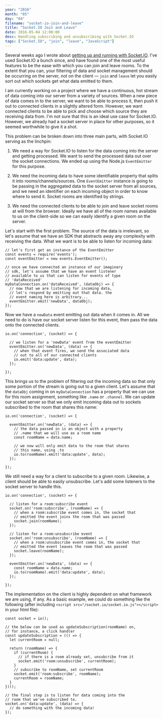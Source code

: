 ```yaml
---
year: "2016"
month: "05"
day: "04"
filename: "socket-io-join-and-leave"
title: "Socket.IO Join and Leave"
date: 2016-05-04 12:00:00
desc: Handling subscribing and unsubscribing with Socket.IO
tags: ["Socket.IO", "join", "leave", "JavaScript"]
---
```


Several weeks ago I wrote about [getting up and running with Socket.IO](/2016/03/21/socket-to-me). I've used Socket.IO a bunch since, and have found one of the most useful features to be the ease with which you can join and leave rooms. To the extent that you can, your filtering of data and socket management should be occurring on the server, not on the client &mdash; `join` and `leave` let you easily sort out which sockets get what data emitted to them. 

I am currently working on a project where we have a continuous, hot stream of data coming into our server from a variety of sources. When a new piece of data comes in to the server, we want to be able to process it, then push it out to connected clients in a slightly altered form. However, we want connected clients to be able to pick and choose which source they are receiving data from. I'm not sure that this is an ideal use case for Socket.IO. However, we already had a socket server in place for other purposes, so it seemed worthwhile to give it a shot.

This problem can be broken down into three main parts, with Socket.IO serving as the linchpin:

1. We need a way for Socket.IO to listen for the data coming into the server and getting processed. We want to send the processed data out over the socket connections. We ended up using the Node.js `EventEmitter` for this purpose.

2. We need the incoming data to have some identifiable property that splits it into rooms/channels/sources. One `EventEmitter` instance is going to be passing in the aggregated data to the socket server from all sources, and we need an identifier on each incoming object in order to know where to send it. Socket rooms are identified by strings.

3. We need the connected clients to be able to join and leave socket rooms at will from the browser. Ideally we have all of the room names available to us on the client-side so we can easily identify a given room on the server.

Let's start with the first problem. The source of the data is irrelevant, so let's assume that we have an SDK that abstracts away any complexity with receiving the data. What we want is to be able to listen for incoming data:

```
// let's first get an instance of the EventEmitter
const events = require('events');
const eventEmitter = new events.EventEmitter();

// once we have connected an instance of our imaginary
// sdk, let's assume that we have an event listener
// available to us that can listen for events of type
// 'dataReceived'
myDataConnection.on('dataReceived', (dataObj) => {
  // now that we are listening for incoming data, 
  // let's respond by emitting out that data. the
  // event naming here is arbitrary...
  eventEmitter.emit('newData', dataObj);
});
```

Now we have a `newData` event emitting out data when it comes in. All we need to do is have our socket server listen for this event, then pass the data onto the connected clients.

```
io.on('connection', (socket) => {

  // we listen for a 'newData' event from the eventEmitter
  eventEmitter.on('newData', (data) => {
    // when that event fires, we send the associated data
    // out to all of our connected clients
    io.emit('data:update', data);
  });

});
```

This brings us to the problem of filtering out the incoming data so that only some portion of the stream is going out to a given client. Let's assume that the `dataObj` coming in on `myDataConnection` has a property that we can use for this room assignment, something like `.name` or `.channel`. We can update our socket server so that we only emit incoming data out to sockets subscribed to the room that shares this name:

```
io.on('connection', (socket) => {

  eventEmitter.on('newData', (data) => {
    // the data passed in is an object with a property 
    // .name that we will use as a room name
    const roomName = data.name;

    // we now will only emit data to the room that shares 
    // this name, using .to
    io.to(roomName).emit('data:update', data);
  });

});
```

We still need a way for a client to subscribe to a given room. Likewise, a client should be able to easily unsubscribe. Let's add some listeners to the socket server to handle this.

```
io.on('connection', (socket) => {

  // listen for a room:subscribe event
  socket.on('room:subscribe', (roomName) => {
    // when a room:subscribe event comes in, the socket that
    // emitted the event joins the room that was passed
    socket.join(roomName);
  });

  // listen for a room:unsubscribe event
  socket.on('room:unsubscribe', (roomName) => {
    // when a room:unsubscribe event comes in, the socket that
    // emitted the event leaves the room that was passed
    socket.leave(roomName);
  });

  eventEmitter.on('newData', (data) => {
    const roomName = data.name;
    io.to(roomName).emit('data:update', data);
  });

});
```

The implementation on the client is highly dependent on what framework we are using, if any. As a basic example, we could do something like the following (after including `<script src="/socket.io/socket.io.js"></script>` in your html file):

```
const socket = io();

// the below can be used as updateSubscription(roomName) on,
// for instance, a click handler
const updateSubscription = (() => {
  let currentRoom = null;

  return (roomName) => {
    if (currentRoom) {
      // if there is a room already set, unsubcribe from it
      socket.emit('room:unsubscribe', currentRoom);
    }
    // subscribe to roomName, set currentRoom
    socket.emit('room:subscribe', roomName);
    currentRoom = roomName;
  }
})();

// the final step is to listen for data coming into the
// room that we've subscribed to.
socket.on('data:update', (data) => {
  // do something with the incoming data!
});
```